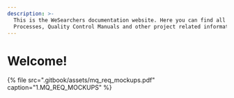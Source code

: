```yaml
---
description: >-
  This is the WeSearchers documentation website. Here you can find all of our
  Processes, Quality Control Manuals and other project related information.
---
```


# Welcome!

{% file src=".gitbook/assets/mq\_req\_mockups.pdf" caption="1.MQ\_REQ\_MOCKUPS" %}

